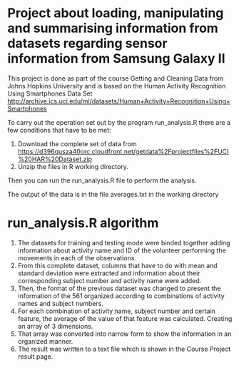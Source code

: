 
# Project about loading, manipulating and summarising information from datasets regarding sensor information from Samsung Galaxy II 

This project is done as part of the course Getting and Cleaning Data from Johns Hopkins University and is based on the Human Activity Recognition Using Smartphones Data Set http://archive.ics.uci.edu/ml/datasets/Human+Activity+Recognition+Using+Smartphones

To carry out the operation set out by the program run_analysis.R there are a few conditions that have to be met:

1. Download the complete set of data from https://d396qusza40orc.cloudfront.net/getdata%2Fprojectfiles%2FUCI%20HAR%20Dataset.zip
2. Unzip the files in R working directory.

Then you can run the run_analysis.R file to perform the analysis.

The output of the data is in the file averages.txt in the working directory

# run_analysis.R algorithm

1. The datasets for training and testing mode were binded together adding information about activity name and ID of the volunteer performing the movements in each of the observations.
2. From this complete dataset, columns that have to do with mean and standard deviation were extracted and information about their corresponding subject number and activity name were added.
3. Then, the format of the previous dataset was changed to present the information of the 561 organized according to combinations of activity names and subject numbers.
4. For each combination of activity name, subject number and certain feature, the average of the value of that feature was calculated. Creating an array of 3 dimensions.
5. That array was converted into narrow form to show the information in an organized manner.
6. The result was written to a text file which is shown in the Course Project result page.

